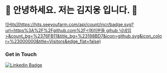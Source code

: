 # 🤖  안녕하세요. 저는 김지웅 입니다. 🐯

[![Hits](https://hits.seeyoufarm.com/api/count/incr/badge.svg?url=https%3A%2F%2Fgithub.com%2F<여러분들 gihub 닉네임>&count_bg=%2376FB11&title_bg=%23198BD7&icon=github.svg&icon_color=%23000000&title=Visitors&edge_flat=false)](https://hits.seeyoufarm.com)

### Get in Touch

[![Linkedin Badge](https://img.shields.io/badge/-LinkedIn-blue?style=flat-square&logo=Linkedin&logoColor=white&link=https://www.linkedin.com/in/%EC%A7%80%EC%9B%85-%EA%B9%80-50812319b/)](https://www.linkedin.com/in/%EC%A7%80%EC%9B%85-%EA%B9%80-50812319b/)
